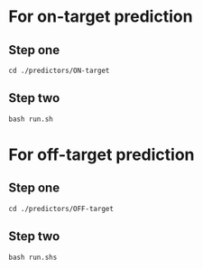 # For on-target prediction 

## Step one 

    cd ./predictors/ON-target

## Step two 

    bash run.sh

# For off-target prediction 

## Step one 

    cd ./predictors/OFF-target

## Step two 

    bash run.shs